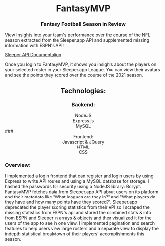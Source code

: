 # <div align="center">FantasyMVP</div>  

### <div align="center">Fantasy Football Season in Review</div>

View Insights into your team's performance over the course of the NFL season extracted from the Sleeper.app API and supplemented missing information with ESPN's API!

[Sleeper API Documentation](https://docs.sleeper.app)


Once you login to FantasyMVP, it shows you insights about the players on your selected roster in your Sleeper.app League. You can view their avatars and see the points they scored over the course of the 2021 season.


## <div align="center">Technologies:  </div>
### <div align="center">Backend:  </div>
<div align="center">NodeJS  </div>
<div align="center">Express.js  </div>
<div align="center">MySQL</div>
### <div align="center">Frontend:</div>
<div align="center">Javascript & JQuery</div>
<div align="center">HTML  </div>
<div align="center">CSS</div>
  

### Overview:
I implemented a login frontend that can register and login users by using Express to write API routes and using a MySQL database for storage. I hashed the passwords for security using a NodeJS library: Bcrypt. FantasyMVP fetches data from Sleeper.app API about users on its platform and their metadata like "What leagues are they in?" and "What players do they have and how many points have they scored?".
Sleeper.app deprecated the player scoring statistics from their API so I scraped the missing statistics from ESPN's api and stored the combined stats & info from ESPN and Sleeper in arrays & objects and then visualized it for the users of the app to see in one view. I implemented pagination and search features to help users view large rosters and a separate view to display the indepth statistical breakdown of their players' accomplishments this season.
